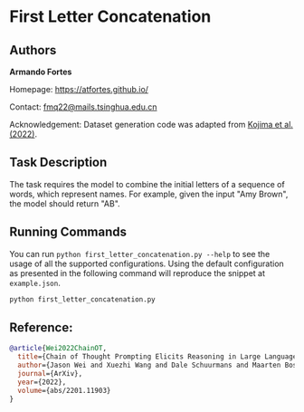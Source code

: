 # First Letter Concatenation

## Authors

**Armando Fortes**

Homepage: https://atfortes.github.io/

Contact: fmq22@mails.tsinghua.edu.cn

Acknowledgement: Dataset generation code was adapted from [Kojima et al. (2022)](https://github.com/kojima-takeshi188/zero_shot_cot/blob/main/create_dataset_for_symbolic_reasoning.py).

## Task Description

The task requires the model to combine the initial letters of a sequence of words, which represent names. For example, given the input "Amy Brown", the model should return "AB".

## Running Commands

You can run `python first_letter_concatenation.py --help` to see the usage of all the supported configurations. Using the default configuration as presented in the following command will reproduce the snippet at `example.json`. 

```bash
python first_letter_concatenation.py 
```

## Reference:
```bibtex
@article{Wei2022ChainOT,
  title={Chain of Thought Prompting Elicits Reasoning in Large Language Models},
  author={Jason Wei and Xuezhi Wang and Dale Schuurmans and Maarten Bosma and Ed Huai-hsin Chi and Quoc Le and Denny Zhou},
  journal={ArXiv},
  year={2022},
  volume={abs/2201.11903}
}
```
